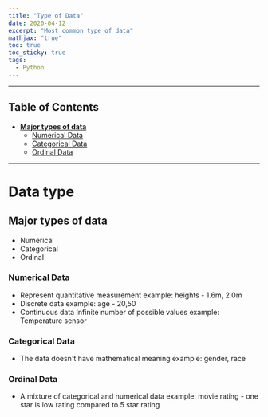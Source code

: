 ```yaml
---
title: "Type of Data"
date: 2020-04-12
excerpt: "Most common type of data"
mathjax: "true"
toc: true
toc_sticky: true
tags:
  - Python
---
```

----

## Table of Contents
* **[Major types of data](#major-types-of-data)**
  * [Numerical Data](#numerical-data)
  * [Categorical Data](#categorical-data)
  * [Ordinal Data](#ordinal-data)

----
# Data type
## Major types of data
- Numerical
- Categorical
- Ordinal

### Numerical Data
- Represent quantitative measurement
example: heights - 1.6m, 2.0m
- Discrete data
example: age - 20,50
- Continuous data
Infinite number of possible values
example: Temperature sensor

### Categorical Data
- The data doesn't have mathematical meaning
example: gender, race

### Ordinal Data
- A mixture of categorical and numerical data
example: movie rating - one star is low rating compared to 5 star rating
